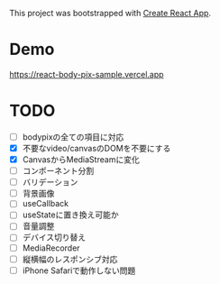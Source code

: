 This project was bootstrapped with [Create React App](https://github.com/facebook/create-react-app).

# Demo
https://react-body-pix-sample.vercel.app

# TODO
- [ ] bodypixの全ての項目に対応
- [x] 不要なvideo/canvasのDOMを不要にする
- [x] CanvasからMediaStreamに変化
- [ ] コンポーネント分割
- [ ] バリデーション
- [ ] 背景画像
- [ ] useCallback
- [ ] useStateに置き換え可能か
- [ ] 音量調整
- [ ] デバイス切り替え
- [ ] MediaRecorder
- [ ] 縦横幅のレスポンシブ対応
- [ ] iPhone Safariで動作しない問題
